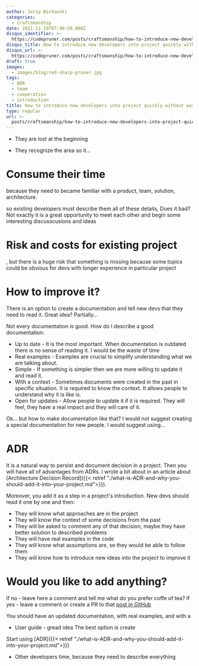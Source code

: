 ```yaml
---
author: Jerzy Wickowski
categories:
  - craftsmanship
date: 2021-11-19T07:40:58.000Z
disqus_identifier: >-
  https://codepruner.com/posts/craftsmanship/how-to-introduce-new-developers-into-project-quickly-without-wasting-of-a-time
disqus_title: How to introduce new developers into project quickly without wasting of a time
disqus_url: >-
  https://codepruner.com/posts/craftsmanship/how-to-introduce-new-developers-into-project-quickly-without-wasting-of-a-time
draft: true
images:
  - images/blog/red-sharp-pruner.jpg
tags:
  - ADR
  - team
  - cooperation
  - introduction
title: How to introduce new developers into project quickly without wasting of a time
type: regular
url: >-
  posts/craftsmanship/how-to-introduce-new-developers-into-project-quickly-without-wasting-of-a-time
---
```



- They are lost at the beginning

- They recognize the area so it...

# Consume their time
because they need to   became familiar with a product, team, solution, architecture. 


so existing developers must describe them all of these details, 
Does it bad? Not exactly it is a great opportunity to meet each other and begin some interesting discusscusions and ideas

# Risk and costs for existing project
, but there is a huge risk that something is missing because some topics could be obvious for devs with longer experience in particular project


# How to improve it?
There is an option to create a documentation and tell new devs that they need to read it. Great idea? Partially...

Not every documentation is good. How do I describe a good documentation:
- Up to date - It is the most important. When documentation is outdated there is no sense of reading it. I would be the waste of time
- Real examples - Examples are crucial to simplify understanding what we are talking about.
- Simple - If something is simpler then we are more willing to update it and read it.
- With a context - Sometimes documents were created in the past in specific situation. It is required to know the context. It allows people to understand why it is like is.
- Open for updates - Allow people to update it if it is required. They will feel, they have a real impact and they will care of it.


Ok... but how to make documentation like that? I would not suggest creating a special documentation for new people.  I would suggest using...

# ADR
It is a natural way to persist and document decision in a project. Then you will have all of advantages from ADRs. I wrote a bit about in an article about [Architecture Decision Record]({{< relref "./what-is-ADR-and-why-you-should-add-it-into-your-project.md">}}).

Moreover, you add it as a step in a project's introduction. New devs should read it one by one and then:
- They will know what approaches are in the project
- They will know the context of some decisions from the past
- They will be asked to comment any of that decision, maybe they have better solution to described problems
- They will have real examples in the code
- They will know what assumptions are, se they would be able to follow them
- They will know how to introduce new ideas into the project to improve it


# Would you like to add anything?
If no - leave here a comment and tell me what do you prefer coffe of tea?
If yes - leave a comment or create a PR to that [post in GitHub](AddAPAthToThatPost)





You should have an updated documentation, with real examples, and with a 



- User guide - gread idea
The best option is create 

Start using [ADR]({{< relref "./what-is-ADR-and-why-you-should-add-it-into-your-project.md">}}) 

  - Other developers time, because they need to describe everything
  

